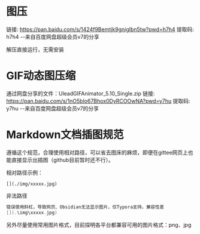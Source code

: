 

# 图压

链接: https://pan.baidu.com/s/1424f9Bemtjk9gnigIbn5tw?pwd=h7h4 提取码: h7h4 
--来自百度网盘超级会员v7的分享

解压直接运行，无需安装

# GIF动态图压缩

通过网盘分享的文件：UleadGIFAnimator_5.10_Single.zip
链接: https://pan.baidu.com/s/1nO5blo67Bhox0DyRCOOwNA?pwd=y7hu 提取码: y7hu 
--来自百度网盘超级会员v7的分享

# Markdown文档插图规范

遵循这个规范，合理使用相对路径，可以省去图床的麻烦，即便在gittee网页上也能直接显示出插图（github目前暂时还不行）。

相对路径示例：

```
[](./img/xxxxx.jpg)
```

非法路径

```c
错误使用斜杠，导致网页、Obsidian无法显示图片，仅Typora支持，兼容性差
[](.\img\xxxxx.jpg)
```

另外尽量使用常用图片格式，目前探明各平台都兼容可用的图片格式：png、jpg